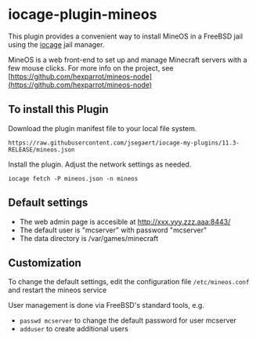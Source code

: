 # iocage-plugin-mineos
This plugin provides a convenient way to install MineOS in a FreeBSD jail using the [iocage](https://github.com/iocage/iocage) jail manager.

MineOS is a web front-end to set up and manage Minecraft servers with a few mouse clicks.
For more info on the project, see [https://github.com/hexparrot/mineos-node](https://github.com/hexparrot/mineos-node)

## To install this Plugin
Download the plugin manifest file to your local file system.
```
https://raw.githubusercontent.com/jsegaert/iocage-my-plugins/11.3-RELEASE/mineos.json
```
Install the plugin.  Adjust the network settings as needed.
```
iocage fetch -P mineos.json -n mineos
```

## Default settings
* The web admin page is accesible at http://xxx.yyy.zzz.aaa:8443/
* The default user is "mcserver" with password "mcserver"
* The data directory is /var/games/minecraft

## Customization

To change the default settings, edit the configuration file `/etc/mineos.conf` and restart the mineos service

User management is done via FreeBSD's standard tools, e.g.

* `passwd mcserver` to change the default password for user mcserver
* `adduser` to create additional users

